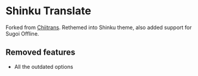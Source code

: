 ﻿# Shinku Translate
Forked from [Chiitrans](http://code.google.com/p/chiitrans/).
Rethemed into Shinku theme, also added support for Sugoi Offline.

## Removed features
* All the outdated options
